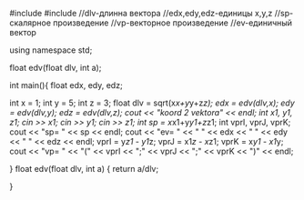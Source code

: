 #include <iostream>
#include <cmath>
//dlv-длинна вектора
//edx,edy,edz-единицы x,y,z
//sp-скалярное произведение
//vp-векторное произведение
//ev-единичный вектор

using namespace std;

float edv(float dlv, int a);


int main(){
float edx, edy, edz;

int x = 1;
int y = 5;
int z = 3;
float dlv = sqrt(x*x+y*y+z*z);
edx = edv(dlv,x);
edy = edv(dlv,y);
edz = edv(dlv,z);
cout << "koord 2 vektora" << endl;
int x1, y1, z1;
cin >> x1;
cin >> y1;
cin >> z1;
int sp = x*x1+y*y1+z*z1;
int vprI, vprJ, vprK;
cout << "sp= " << sp << endl;
cout << "ev= " << " " << edx << " " << edy << " " << edz << endl;
vprI = y*z1 - y1*z;
vprJ = x1*z - x*z1;
vprK = x*y1 - x1*y;
cout << "vp= " << "(" << vprI << ";" << vprJ << ";" << vprK << ")" << endl;




}
float edv(float dlv, int a) {
return a/dlv;

}
